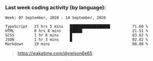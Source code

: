 ### Last week coding activity (by language):

<!--START_SECTION:waka-->
```text
Week: 07 September, 2020 - 14 September, 2020

TypeScript   27 hrs 5 mins   ██████████████████          71.60 % 
HTML         8 hrs 8 mins    █████▌                      21.51 % 
SCSS         1 hr 8 mins     █                           03.02 % 
JSON         1 hr 3 mins     █                           02.82 % 
Markdown     19 mins                                     00.88 % 
```
<!--END_SECTION:waka-->

> https://wakatime.com/@nelson6e65
